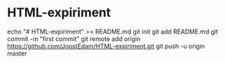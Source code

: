 # HTML-expiriment
echo "# HTML-expiriment" >> README.md
git init
git add README.md
git commit -m "first commit"
git remote add origin https://github.com/JoostEdam/HTML-expiriment.git
git push -u origin master
